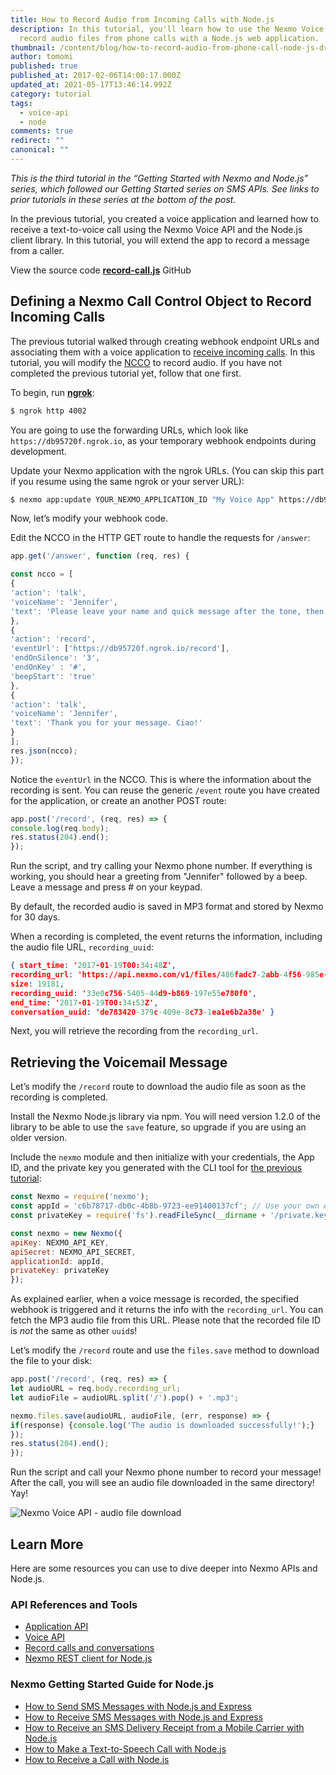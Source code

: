 ```yaml
---
title: How to Record Audio from Incoming Calls with Node.js
description: In this tutorial, you'll learn how to use the Nexmo Voice API to
  record audio files from phone calls with a Node.js web application.
thumbnail: /content/blog/how-to-record-audio-from-phone-call-node-js-dr/voice-record-call-node.png
author: tomomi
published: true
published_at: 2017-02-06T14:00:17.000Z
updated_at: 2021-05-17T13:46:14.992Z
category: tutorial
tags:
  - voice-api
  - node
comments: true
redirect: ""
canonical: ""
---
```

*This is the third tutorial in the “Getting Started with Nexmo and Node.js” series, which followed our Getting Started series on SMS APIs. See links to prior tutorials in these series at the bottom of the post.*

In the previous tutorial, you created a voice application and learned how to receive a text-to-voice call using the Nexmo Voice API and the Node.js client library. In this tutorial, you will extend the app to record a message from a caller.

View the source code **[record-call.js](https://github.com/nexmo-community/nexmo-node-quickstart/blob/master/voice/record-call.js)** GitHub

<sign-up number></sign-up>

## Defining a Nexmo Call Control Object to Record Incoming Calls

The previous tutorial walked through creating webhook endpoint URLs and associating them with a voice application to [receive incoming calls](https://www.nexmo.com/blog/2017/01/26/handle-inbound-text-speech-phone-call-node-js-dr/). In this tutorial, you will modify the [NCCO](https://docs.nexmo.com/voice/voice-api/ncco-reference) to record audio. If you have not completed the previous tutorial yet, follow that one first.

To begin, run **[ngrok](https://ngrok.com/)**:

```bash
$ ngrok http 4002
```

You are going to use the forwarding URLs, which look like `https://db95720f.ngrok.io`, as your temporary webhook endpoints during development.

Update your Nexmo application with the ngrok URLs. (You can skip this part if you resume using the same ngrok or your server URL):

```bash
$ nexmo app:update YOUR_NEXMO_APPLICATION_ID "My Voice App" https://db95720f.ngrok.io/answer https://db95720f.ngrok.io/event
```

Now, let’s modify your webhook code.

Edit the NCCO in the HTTP GET route to handle the requests for `/answer`:

```javascript
app.get('/answer', function (req, res) {

const ncco = [
{
'action': 'talk',
'voiceName': 'Jennifer',
'text': 'Please leave your name and quick message after the tone, then press #.'
},
{
'action': 'record',
'eventUrl': ['https://db95720f.ngrok.io/record'],
'endOnSilence': '3',
'endOnKey' : '#',
'beepStart': 'true'
},
{
'action': 'talk',
'voiceName': 'Jennifer',
'text': 'Thank you for your message. Ciao!'
}
];
res.json(ncco);
});
```

Notice the `eventUrl` in the NCCO. This is where the information about the recording is sent. You can reuse the generic `/event` route you have created for the application, or create an another POST route:

```javascript
app.post('/record', (req, res) => {
console.log(req.body);
res.status(204).end();
});
```

Run the script, and try calling your Nexmo phone number. If everything is working, you should hear a greeting from "Jennifer" followed by a beep. Leave a message and press # on your keypad.

By default, the recorded audio is saved in MP3 format and stored by Nexmo for 30 days.

When a recording is completed, the event returns the information, including the audio file URL, `recording_uuid`:

```json
{ start_time: '2017-01-19T00:34:48Z',
recording_url: 'https://api.nexmo.com/v1/files/486fadc7-2abb-4f56-985e-fb83102acb82',
size: 19181,
recording_uuid: '33e0c756-5405-44d9-b869-197e55e780f0',
end_time: '2017-01-19T00:34:53Z',
conversation_uuid: 'de783420-379c-409e-8c73-1ea1e6b2a38e' }
```

Next, you will retrieve the recording from the `recording_url`.

## Retrieving the Voicemail Message

Let’s modify the `/record` route to download the audio file as soon as the recording is completed.

Install the Nexmo Node.js library via npm. You will need version 1.2.0 of the library to be able to use the `save` feature, so upgrade if you are using an older version.

Include the `nexmo` module and then initialize with your credentials, the App ID, and the private key you generated with the CLI tool for [the previous tutorial](https://www.nexmo.com/blog/2017/01/12/make-outbound-text-speech-phone-call-node-js-dr/):

```javascript
const Nexmo = require('nexmo');
const appId = 'c6b78717-db0c-4b8b-9723-ee91400137cf'; // Use your own App ID!
const privateKey = require('fs').readFileSync(__dirname + '/private.key');

const nexmo = new Nexmo({
apiKey: NEXMO_API_KEY,
apiSecret: NEXMO_API_SECRET,
applicationId: appId,
privateKey: privateKey
});
```

As explained earlier, when a voice message is recorded, the specified webhook is triggered and it returns the info with the `recording_url`. You can fetch the MP3 audio file from this URL. Please note that the recorded file ID is *not* the same as other `uuid`s!

Let’s modify the `/record` route and use the `files.save` method to download the file to your disk:

```javascript
app.post('/record', (req, res) => {
let audioURL = req.body.recording_url;
let audioFile = audioURL.split('/').pop() + '.mp3';

nexmo.files.save(audioURL, audioFile, (err, response) => {
if(response) {console.log('The audio is downloaded successfully!');}
});
res.status(204).end();
});
```

Run the script and call your Nexmo phone number to record your message! After the call, you will see an audio file downloaded in the same directory! Yay!

![Nexmo Voice API - audio file download](/content/blog/how-to-record-audio-from-incoming-calls-with-node-js/audio-downloaded.png)

<youtube id="ahPkl3kmcjU"></youtube>

## Learn More

Here are some resources you can use to dive deeper into Nexmo APIs and Node.js.

### API References and Tools

* [Application API](https://docs.nexmo.com/tools/application-api)
* [Voice API](https://docs.nexmo.com/voice/voice-api)
* [Record calls and conversations](https://docs.nexmo.com/voice/voice-api/recordings)
* [Nexmo REST client for Node.js](https://github.com/Nexmo/nexmo-node)

### Nexmo Getting Started Guide for Node.js

* [How to Send SMS Messages with Node.js and Express](https://learn.vonage.com/blog/2016/10/19/how-to-send-sms-messages-with-node-js-and-express-dr/)
* [How to Receive SMS Messages with Node.js and Express](https://learn.vonage.com/blog/2016/10/27/receive-sms-messages-node-js-express-dr/)
* [How to Receive an SMS Delivery Receipt from a Mobile Carrier with Node.js](https://learn.vonage.com/blog/2016/11/23/getting-a-sms-delivery-receipt-from-a-mobile-carrier-with-node-js-dr/)
* [How to Make a Text-to-Speech Call with Node.js](https://learn.vonage.com/blog/2017/01/12/make-outbound-text-speech-phone-call-node-js-dr/)
* [How to Receive a Call with Node.js](https://learn.vonage.com/blog/2017/01/26/handle-inbound-text-speech-phone-call-node-js-dr/)